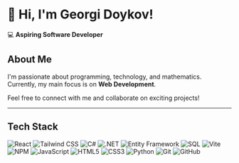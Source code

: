 # 👋 Hi, I'm Georgi Doykov!

💻 **Aspiring Software Developer**   
## About Me

I'm passionate about programming, technology, and mathematics. Currently, my main focus is on **Web Development**.

Feel free to connect with me and collaborate on exciting projects!

---

## Tech Stack
![React](https://img.shields.io/badge/React-61DAFB?style=for-the-badge&logo=react&logoColor=black&link=)
![Tailwind CSS](https://img.shields.io/badge/Tailwind_CSS-06B6D4?style=for-the-badge&logo=tailwind-css&logoColor=white&link=)
![C#](https://img.shields.io/badge/C%23-239120?style=for-the-badge&logo=c-sharp&logoColor=white&link=)
![.NET](https://img.shields.io/badge/.NET-%23239120.svg?style=for-the-badge&logo=.net&logoColor=white)
![Entity Framework](https://img.shields.io/badge/Entity_Framework-%23239120.svg?style=for-the-badge&logo=entity-framework&logoColor=white)
![SQL](https://img.shields.io/badge/SQL-%2300599C.svg?style=for-the-badge&logo=sqlite&logoColor=white)
![Vite](https://img.shields.io/badge/Vite-646CFF?style=for-the-badge&logo=vite&logoColor=white)
![NPM](https://img.shields.io/badge/NPM-CB3837?style=for-the-badge&logo=npm&logoColor=white)
![JavaScript](https://img.shields.io/badge/JavaScript-F7DF1E?style=for-the-badge&logo=javascript&logoColor=black&link=)
![HTML5](https://img.shields.io/badge/HTML5-E34F26?style=for-the-badge&logo=html5&logoColor=white&link=)
![CSS3](https://img.shields.io/badge/CSS3-1572B6?style=for-the-badge&logo=css3&logoColor=white&link=)
![Python](https://img.shields.io/badge/Python-3776AB?style=for-the-badge&logo=python&logoColor=white&link=)
![Git](https://img.shields.io/badge/Git-%23F05032.svg?style=for-the-badge&logo=git&logoColor=white)
![GitHub](https://img.shields.io/badge/GitHub-%2312100E.svg?style=for-the-badge&logo=github&logoColor=white)

